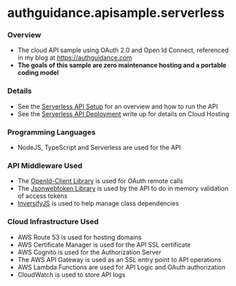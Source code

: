 # authguidance.apisample.serverless

### Overview
* The cloud API sample using OAuth 2.0 and Open Id Connect, referenced in my blog at https://authguidance.com
* **The goals of this sample are zero maintenance hosting and a portable coding model** 

### Details
* See the [Serverless API Setup](https://authguidance.com/2018/12/11/serverless-api-overview) for an overview and how to run the API
* See the [Serverless API Deployment](https://authguidance.com/2018/12/16/serverless-api-deployment/) write up for details on Cloud Hosting

### Programming Languages
* NodeJS, TypeScript and Serverless are used for the API

### API Middleware Used
* The [OpenId-Client Library](https://github.com/panva/node-openid-client) is used for OAuth remote calls
* The [Jsonwebtoken Library](https://github.com/auth0/node-jsonwebtoken) is used by the API to do in memory validation of access tokens
* [InversifyJS](http://inversify.io) is used to help manage class dependencies

### Cloud Infrastructure Used
* AWS Route 53 is used for hosting domains
* AWS Certificate Manager is used for the API SSL certificate
* AWS Cognito is used for the Authorization Server
* The AWS API Gateway is used as an SSL entry point to API operations
* AWS Lambda Functions are used for API Logic and OAuth authorization
* CloudWatch is used to store API logs
